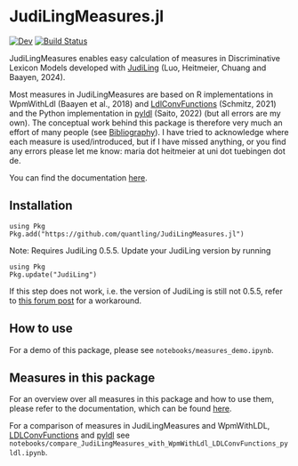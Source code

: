 # JudiLingMeasures.jl

[![Dev](https://img.shields.io/badge/docs-dev-blue.svg)](https://quantling.github.io/JudiLingMeasures.jl/)
[![Build Status](https://github.com/quantling/JudiLingMeasures.jl/workflows/CI/badge.svg)](https://github.com/quantling/JudiLingMeasures.jl/actions)

JudiLingMeasures enables easy calculation of measures in Discriminative Lexicon Models developed with [JudiLing](https://github.com/quantling/JudiLing.jl) (Luo, Heitmeier, Chuang and Baayen, 2024).

Most measures in JudiLingMeasures are based on R implementations in WpmWithLdl (Baayen et al., 2018) and [LdlConvFunctions](https://github.com/dosc91/LDLConvFunctions) (Schmitz, 2021) and the Python implementation in [pyldl](https://github.com/msaito8623/pyldl) (Saito, 2022) (but all errors are my own). The conceptual work behind this package is therefore very much an effort of many people (see [Bibliography](https://quantling.github.io/JudiLingMeasures.jl/dev/index.html#Bibliography)). I have tried to acknowledge where each measure is used/introduced, but if I have missed anything, or you find any errors please let me know: maria dot heitmeier at uni dot tuebingen dot de.

You can find the documentation [here](https://quantling.github.io/JudiLingMeasures.jl/dev/index.html).

## Installation

```
using Pkg
Pkg.add("https://github.com/quantling/JudiLingMeasures.jl")
```

Note: Requires JudiLing 0.5.5. Update your JudiLing version by running

```
using Pkg
Pkg.update("JudiLing")
```

If this step does not work, i.e. the version of JudiLing is still not 0.5.5, refer to [this forum post](https://discourse.julialang.org/t/general-registry-delays-and-a-workaround/67537) for a workaround.

## How to use

For a demo of this package, please see `notebooks/measures_demo.ipynb`.

## Measures in this package

For an overview over all measures in this package and how to use them, please refer to the documentation, which can be found [here](https://quantling.github.io/JudiLingMeasures.jl/dev/index.html).

For a comparison of measures in JudiLingMeasures and WpmWithLDL, [LDLConvFunctions](https://github.com/dosc91/LDLConvFunctions) and [pyldl](https://github.com/msaito8623/pyldl) see `notebooks/compare_JudiLingMeasures_with_WpmWithLdl_LDLConvFunctions_pyldl.ipynb`.
